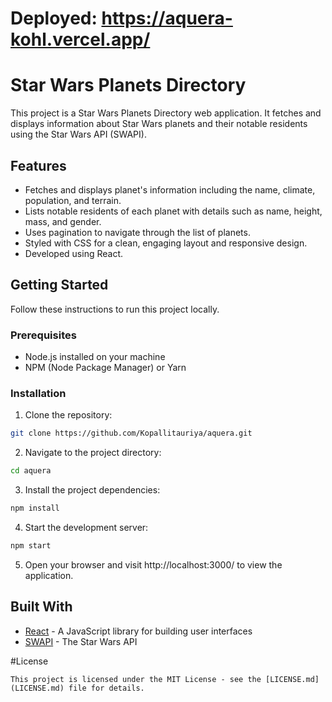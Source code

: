 # Deployed: https://aquera-kohl.vercel.app/

# Star Wars Planets Directory  
  
This project is a Star Wars Planets Directory web application. It fetches and displays information about Star Wars planets and their notable residents using the Star Wars API (SWAPI).  
  
## Features  
  
- Fetches and displays planet's information including the name, climate, population, and terrain.  
- Lists notable residents of each planet with details such as name, height, mass, and gender.  
- Uses pagination to navigate through the list of planets.  
- Styled with CSS for a clean, engaging layout and responsive design.  
- Developed using React.  
  
## Getting Started  
  
Follow these instructions to run this project locally.  
  
### Prerequisites  
  
- Node.js installed on your machine  
- NPM (Node Package Manager) or Yarn  
  
### Installation  
  
1. Clone the repository:  
  
```bash  
git clone https://github.com/Kopallitauriya/aquera.git
```

2. Navigate to the project directory:  
  
```bash
cd aquera
```

3. Install the project dependencies:  
  
```bash
npm install
```

4. Start the development server:  
  
```bash
npm start
```

5. Open your browser and visit http://localhost:3000/ to view the application.

## Built With

- [React](https://reactjs.org/) - A JavaScript library for building user interfaces
- [SWAPI](https://swapi.dev/) - The Star Wars API

#License

```
This project is licensed under the MIT License - see the [LICENSE.md](LICENSE.md) file for details.
```
